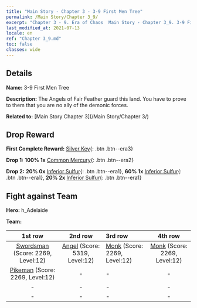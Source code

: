 ```yaml
---
title: "Main Story - Chapter 3 - 3-9 First Men Tree"
permalink: /Main Story/Chapter 3_9/
excerpt: "Chapter 3 - 9. Era of Chaos  Main Story - Chapter 3_9. 3-9 First Men Tree"
last_modified_at: 2021-07-13
locale: en
ref: "Chapter 3_9.md"
toc: false
classes: wide
---
```


## Details

 **Name:** 3-9 First Men Tree

 **Description:** The Angels of Fair Feather guard this land. You have to prove to them that you are no ally of the demonic forces.

 **Related to:** [Main Story Chapter 3](/Main Story/Chapter 3/)

## Drop Reward

 **First Complete Reward:** [Silver Key](/Items/con_693/){: .btn .btn--era3}

 **Drop 1:** **100% 1x** [Common Mercury](/Items/mat_8/){: .btn .btn--era2}

 **Drop 2:** **20% 0x** [Inferior Sulfur](/Items/mat_3/){: .btn .btn--era1}, **60% 1x** [Inferior Sulfur](/Items/mat_3/){: .btn .btn--era1}, **20% 2x** [Inferior Sulfur](/Items/mat_3/){: .btn .btn--era1}


## Fight against Team
 **Hero:** h_Adelaide

 **Team:**


  | 1st row | 2nd row | 3rd row | 4th row |
  |:----:|:----:|:----|:----:|
  | [Swordsman](/units/Swordsman/) (Score: 2269, Level:12)  | [Angel](/units/Angel/) (Score: 5319, Level:12)  | [Monk](/units/Monk/) (Score: 2269, Level:12)  | [Monk](/units/Monk/) (Score: 2269, Level:12)  |
  | [Pikeman](/units/Pikeman/) (Score: 2269, Level:12)  | - | - | - |
  | - | - | - | - |
  | - | - | - | - |


